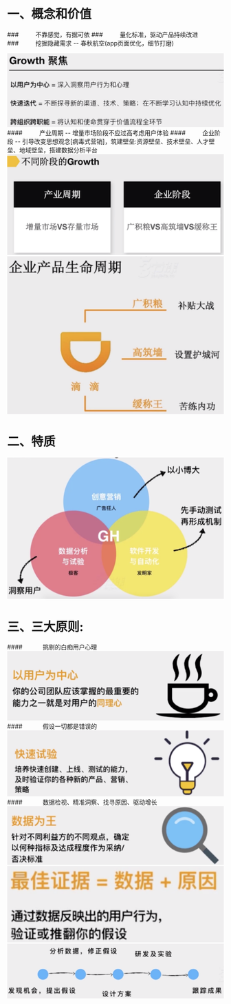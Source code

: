 # 一、概念和价值
###&nbsp;&nbsp;&nbsp;&nbsp;&nbsp;&nbsp;&nbsp;&nbsp;&nbsp;&nbsp;不靠感觉，有据可依
###&nbsp;&nbsp;&nbsp;&nbsp;&nbsp;&nbsp;&nbsp;&nbsp;&nbsp;&nbsp;量化标准，驱动产品持续改进
###&nbsp;&nbsp;&nbsp;&nbsp;&nbsp;&nbsp;&nbsp;&nbsp;&nbsp;&nbsp;挖掘隐藏需求 -- 春秋航空(app页面优化，细节打磨)

![](/assets/QQ20190720-161950@2x.png)
####&nbsp;&nbsp;&nbsp;&nbsp;&nbsp;&nbsp;&nbsp;&nbsp;&nbsp;&nbsp;产业周期 -- 增量市场阶段不应过高考虑用户体验
####&nbsp;&nbsp;&nbsp;&nbsp;&nbsp;&nbsp;&nbsp;&nbsp;&nbsp;&nbsp;企业阶段 -- 引导改变思想观念[病毒式营销]，筑建壁垒:资源壁垒、技术壁垒、人才壁垒、地域壁垒，搭建数据分析平台
![](/assets/QQ20190720-162331@2x.png)
![](/assets/QQ20190720-163459@2x.png)
# 二、特质
![](/assets/QQ20190720-172306@2x.png)
# 三、三大原则: 
####&nbsp;&nbsp;&nbsp;&nbsp;&nbsp;&nbsp;&nbsp;&nbsp;&nbsp;&nbsp;&nbsp;&nbsp;挑剔的白痴用户心理
![](/assets/QQ20190720-173052@2x.png)
####&nbsp;&nbsp;&nbsp;&nbsp;&nbsp;&nbsp;&nbsp;&nbsp;&nbsp;&nbsp;&nbsp;&nbsp;假设一切都是错误的
![](/assets/QQ20190720-175011@2x.png)
####&nbsp;&nbsp;&nbsp;&nbsp;&nbsp;&nbsp;&nbsp;&nbsp;&nbsp;&nbsp;&nbsp;&nbsp;数据检视、精准洞察、找寻原因、驱动增长
![](/assets/QQ20190720-180324@2x.png)
![](/assets/QQ20190720-180542@2x.png)
![](/assets/QQ20190720-181331@2x.png)












